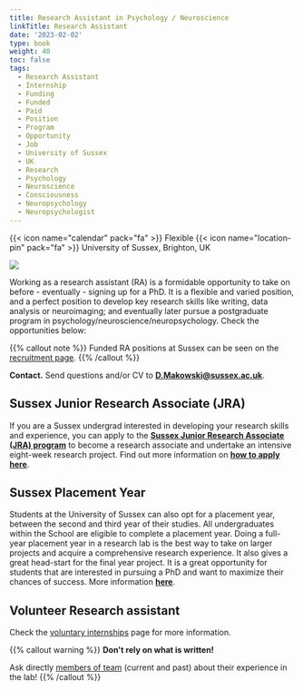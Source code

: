 ```yaml
---
title: Research Assistant in Psychology / Neuroscience
linkTitle: Research Assistant
date: '2023-02-02'
type: book
weight: 40
toc: false
tags:
  - Research Assistant
  - Internship
  - Funding
  - Funded
  - Paid
  - Position
  - Program
  - Opportunity
  - Job
  - University of Sussex
  - UK
  - Research
  - Psychology
  - Neuroscience
  - Consciousness
  - Neuropsychology
  - Neuropsychologist
---
```


{{< icon name="calendar" pack="fa" >}} Flexible
{{< icon name="location-pin" pack="fa" >}} University of Sussex, Brighton, UK

![](ResearchAssistant.jpg)

Working as a research assistant (RA) is a formidable opportunity to take on before - eventually - signing up for a PhD. It is a flexible and varied position, and a perfect position to develop key research skills like writing, data analysis or neuroimaging; and eventually later pursue a postgraduate program in psychology/neuroscience/neuropsychology. Check the opportunities below:


{{% callout note %}}
Funded RA positions at Sussex can be seen on the [recruitment page](https://www.sussex.ac.uk/about/jobs/research-assistant-ref-10411).
{{% /callout %}}

**Contact.** Send questions and/or CV to **D.Makowski@sussex.ac.uk**.


## Sussex Junior Research Associate (JRA)

If you are a Sussex undergrad interested in developing your research skills and experience, you can apply to the [**Sussex Junior Research Associate (JRA) program**](http://www.sussex.ac.uk/suro/jra) to become a research associate and undertake an intensive eight-week research project. Find out more information on [**how to apply here**](http://www.sussex.ac.uk/suro/applying).

## Sussex Placement Year

Students at the University of Sussex can also opt for a placement year, between the second and third year of their studies. All undergraduates within the School are eligible to complete a placement year. Doing a full-year placement year in a research lab is the best way to take on larger projects and acquire a comprehensive research experience. It also gives a great head-start for the final year project. It is a great opportunity for students that are interested in pursuing a PhD and want to maximize their chances of success. More information [**here**](http://www.sussex.ac.uk/psychology/internal/students/placements).


## Volunteer Research assistant

Check the [voluntary internships](https://realitybending.github.io/jobs/intern/) page for more information.

{{% callout warning %}}
**Don't rely on what is written!**

Ask directly [members of team](/people/) (current and past) about their experience in the lab!
{{% /callout %}}